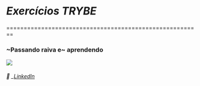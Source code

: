 # *Exercícios TRYBE*
========================================================

### ~Passando raiva e~ aprendendo

![](https://i.pinimg.com/originals/c6/dd/43/c6dd43d4562a8e1a7c51ba3bd597eedc.gif)


###### :briefcase: _[LinkedIn](https://linkedin.com/in/caealmeida)
